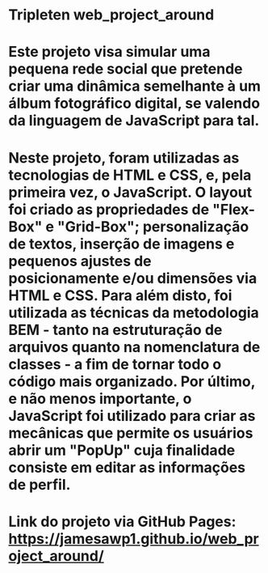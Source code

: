 # Tripleten web_project_around

# Este projeto visa simular uma pequena rede social que pretende criar uma dinâmica semelhante à um álbum fotográfico digital, se valendo da linguagem de JavaScript para tal.

# Neste projeto, foram utilizadas as tecnologias de HTML e CSS, e, pela primeira vez, o JavaScript. O layout foi criado as propriedades de "Flex-Box" e "Grid-Box"; personalização de textos, inserção de imagens e pequenos ajustes de posicionamente e/ou dimensões via HTML e CSS. Para além disto, foi utilizada as técnicas da metodologia BEM - tanto na estruturação de arquivos quanto na nomenclatura de classes - a fim de tornar todo o código mais organizado. Por último, e não menos importante, o JavaScript foi utilizado para criar as mecânicas que permite os usuários abrir um "PopUp" cuja finalidade consiste em editar as informações de perfil.

# Link do projeto via GitHub Pages: https://jamesawp1.github.io/web_project_around/
